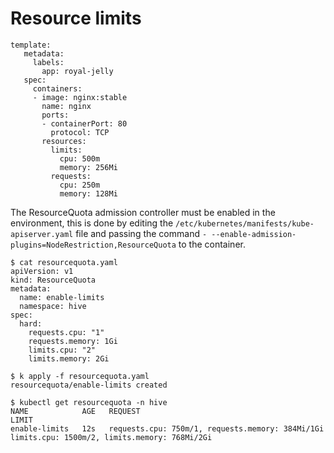# Resource limits

```
template:
   metadata:
     labels:
       app: royal-jelly
   spec:
     containers:
     - image: nginx:stable
       name: nginx
       ports:
       - containerPort: 80
         protocol: TCP
       resources:
         limits:
           cpu: 500m
           memory: 256Mi
         requests:
           cpu: 250m
           memory: 128Mi
```

The ResourceQuota admission controller must be enabled in the environment, this is done by editing the `/etc/kubernetes/manifests/kube-apiserver.yaml` file and passing the command `- --enable-admission-plugins=NodeRestriction,ResourceQuota` to the container.

```
$ cat resourcequota.yaml
apiVersion: v1
kind: ResourceQuota
metadata:
  name: enable-limits
  namespace: hive
spec:
  hard:
    requests.cpu: "1"
    requests.memory: 1Gi
    limits.cpu: "2"
    limits.memory: 2Gi

$ k apply -f resourcequota.yaml
resourcequota/enable-limits created

$ kubectl get resourcequota -n hive
NAME            AGE   REQUEST                                            LIMIT
enable-limits   12s   requests.cpu: 750m/1, requests.memory: 384Mi/1Gi   limits.cpu: 1500m/2, limits.memory: 768Mi/2Gi
```
